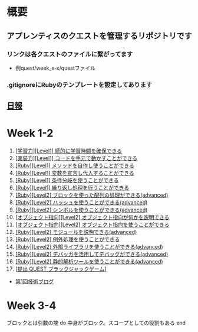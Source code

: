 # 概要 
## アプレンティスのクエストを管理するリポジトリです
### リンクは各クエストのファイルに繋がってます
- 例quest/week_x-x/questファイル
### .gitignoreにRubyのテンプレートを設定してあります
## [日報](daily-report)

# Week 1-2　
1. [[学習力][Level1] 続的に学習時間を確保できる](quest/week_1-2/quest1.md)<br>
2. [[実装力][Level1] コードを手元で動かすことができる](quest/week_1-2/quest2.rb)<br>
3. [[Ruby][Level1] メソッドを自作し使うことができる](quest/week_1-2/quest3.rb)<br>
4. [[Ruby][Level1] 変数を宣言し代入することができる](quest/week_1-2/quest4.rb)<br>
5. [[Ruby][Level1] 条件分岐を使うことができる](quest/week_1-2/quest5.rb)<br>
6. [[Ruby][Level1] 繰り返し処理を行うことができる](quest/week_1-2)<br>
7. [[Ruby][Level2] ブロックを使った配列の処理ができる(advanced)](quest/week_1-2)<br>
8. [[Ruby][Level2] ハッシュを使うことができる(advanced)](quest/week_1-2)<br>
9. [[Ruby][Level2] シンボルを使うことができる(advanced)](quest/week_1-2)<br>
10. [[オブジェクト指向][Level2] オブジェクト指向が何かを説明できる](quest/week_1-2)<br>
11. [[オブジェクト指向][Level2] オブジェクト指向を使うことができる](quest/week_1-2)<br>
12. [[Ruby][Level2] モジュールを説明できる(advanced)](quest/week_1-2)<br>
13. [[Ruby][Level2] 例外処理を使うことができる](quest/week_1-2)<br>
14. [[Ruby][Level2] 外部ライブラリを使うことができる(advanced)](quest/week_1-2)<br>
15. [[Ruby][Level2] デバッガを活用してデバッグができる(advanced)](quest/week_1-2)<br>
16. [[Ruby][Level2] 静的解析ツールを使うことができる(advanced)](quest/week_1-2)<br>
17. [[提出 QUEST ブラックジャックゲーム]](quest/week_1-2)<br>
- [第1回技術ブログ]()

# Week 3-4


ブロックとは引数の塊
do
    中身がブロック。スコープとしての役割もある
end



